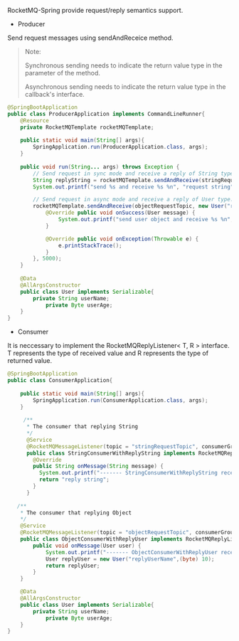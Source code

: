 
RocketMQ-Spring provide request/reply semantics support.

- Producer     

Send request messages using sendAndReceice method.

> Note:
>
> Synchronous sending needs to indicate the return value type in the parameter of the method.
>
> Asynchronous sending needs to indicate the return value type in the callback's interface.

```java
@SpringBootApplication
public class ProducerApplication implements CommandLineRunner{
    @Resource
    private RocketMQTemplate rocketMQTemplate;
    
    public static void main(String[] args){
        SpringApplication.run(ProducerApplication.class, args);
    }
    
    public void run(String... args) throws Exception {
        // Send request in sync mode and receive a reply of String type.
        String replyString = rocketMQTemplate.sendAndReceive(stringRequestTopic, "request string", String.class);
        System.out.printf("send %s and receive %s %n", "request string", replyString);

        // Send request in async mode and receive a reply of User type.
        rocketMQTemplate.sendAndReceive(objectRequestTopic, new User("requestUserName",(byte) 9), new RocketMQLocalRequestCallback<User>() {
            @Override public void onSuccess(User message) {
                System.out.printf("send user object and receive %s %n", message.toString());
            }

            @Override public void onException(Throwable e) {
                e.printStackTrace();
            }
        }, 5000);
    }
    
    @Data
    @AllArgsConstructor
    public class User implements Serializable{
        private String userName;
    		private Byte userAge;
    }
}
```
- Consumer

It is neccessary to implement the RocketMQReplyListener\< T, R \> interface.  T represents the type of received value and R represents the type of returned value.

```java
@SpringBootApplication
public class ConsumerApplication{
    
    public static void main(String[] args){
        SpringApplication.run(ConsumerApplication.class, args);
    }
    
     /**
      * The consumer that replying String
      */
      @Service
      @RocketMQMessageListener(topic = "stringRequestTopic", consumerGroup = "stringRequestConsumer")
      public class StringConsumerWithReplyString implements RocketMQReplyListener<String, String> {
        @Override
        public String onMessage(String message) {
          System.out.printf("------- StringConsumerWithReplyString received: %s \n", message);
          return "reply string";
        }
      }
   
   /**
    * The consumer that replying Object
    */
    @Service
    @RocketMQMessageListener(topic = "objectRequestTopic", consumerGroup = "objectRequestConsumer")
    public class ObjectConsumerWithReplyUser implements RocketMQReplyListener<User, User>{
        public void onMessage(User user) {
          	System.out.printf("------- ObjectConsumerWithReplyUser received: %s \n", user);
          	User replyUser = new User("replyUserName",(byte) 10);	
          	return replyUser;
        }
    }

    @Data
    @AllArgsConstructor
    public class User implements Serializable{
        private String userName;
    		private Byte userAge;
    }
}
```